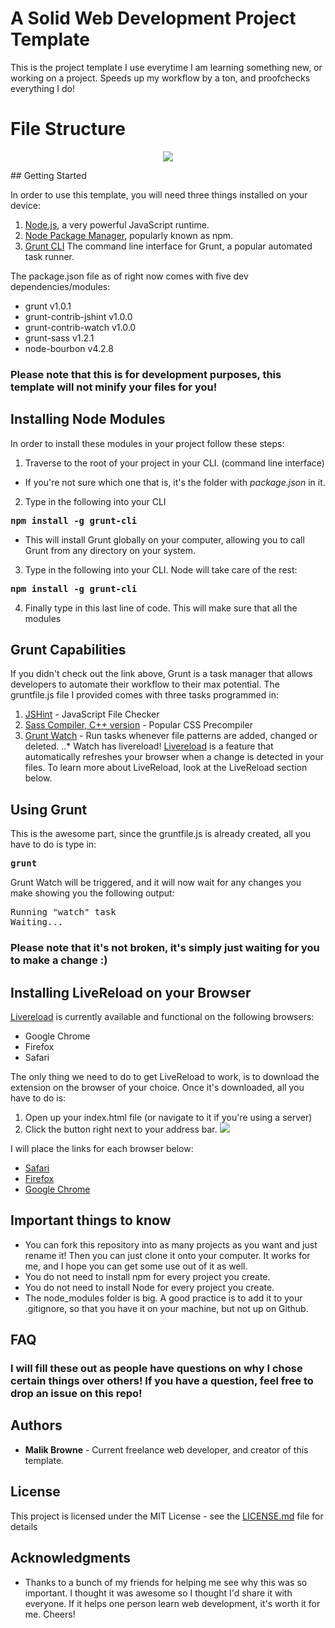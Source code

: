 # A Solid Web Development Project Template

This is the project template I use everytime I am learning something new, or working on a project. Speeds up my workflow by a ton, and proofchecks everything I do!

# File Structure

<p align='center'>
<img src="http://i.imgur.com/4951IoP.png">
</p>
## Getting Started

In order to use this template, you will need three things installed on your device:

1. [Node.js](https://nodejs.org/en/download), a very powerful JavaScript runtime.
2. [Node Package Manager](https://docs.npmjs.com/getting-started/installing-node), popularly known as npm.
3. [Grunt CLI](http://gruntjs.com/getting-started) The command line interface for Grunt, a popular automated task runner.

The package.json file as of right now comes with five dev dependencies/modules: 

* grunt v1.0.1
* grunt-contrib-jshint v1.0.0
* grunt-contrib-watch v1.0.0
* grunt-sass v1.2.1
* node-bourbon v4.2.8

### Please note that this is for development purposes, this template will not minify your files for you!

## Installing Node Modules

In order to install these modules in your project follow these steps: 

1. Traverse to the root of your project in your CLI. (command line interface)
 
 - If you're not sure which one that is, it's the folder with *package.json* in it.
 
2. Type in the following into your CLI

 <pre><b>npm install -g grunt-cli</b></pre> 

 - This will install Grunt globally on your computer, allowing you to call Grunt from any directory on your system.

3. Type in the following into your CLI. Node will take care of the rest:

 <pre><b>npm install -g grunt-cli</b></pre> 

4. Finally type in this last line of code. This will make sure that all the modules 

## Grunt Capabilities

If you didn't check out the link above, Grunt is a task manager that allows developers to automate their workflow to their max potential. The gruntfile.js file I provided comes with three tasks programmed in:

1. [JSHint](https://github.com/gruntjs/grunt-contrib-jshint) - JavaScript File Checker
2. [Sass Compiler, C++ version](https://github.com/sindresorhus/grunt-sass) - Popular CSS Precompiler
3. [Grunt Watch](https://github.com/gruntjs/grunt-contrib-watch) - Run tasks whenever file patterns are added, changed or deleted.
..* Watch has livereload! [Livereload](http://livereload.com) is a feature that automatically refreshes your browser when a change is detected in your files. To learn more about LiveReload, look at the LiveReload section below.

## Using Grunt

This is the awesome part, since the gruntfile.js is already created, all you have to do is type in:

<pre><b>grunt</b></pre>

Grunt Watch will be triggered, and it will now wait for any changes you make showing you the following output:

<pre>Running "watch" task <br>Waiting...</pre>

### Please note that it's not broken, it's simply just waiting for you to make a change :)

## Installing LiveReload on your Browser

[Livereload](http://livereload.com) is currently available and functional on the following browsers:

- Google Chrome
- Firefox
- Safari

The only thing we need to do to get LiveReload to work, is to download the extension on the browser of your choice. Once it's downloaded, all you have to do is:

1. Open up your index.html file (or navigate to it if you're using a server)
2. Click the button right next to your address bar. <img src="http://i.imgur.com/Y6xfV0D.png">

I will place the links for each browser below:

- [Safari](http://download.livereload.com/2.1.0/LiveReload-2.1.0.safariextz)
- [Firefox](https://addons.mozilla.org/en-US/firefox/addon/livereload)
- [Google Chrome](https://chrome.google.com/webstore/detail/livereload/jnihajbhpnppcggbcgedagnkighmdlei)

## Important things to know

- You can fork this repository into as many projects as you want and just rename it! Then you can just clone it onto your computer. It works for me, and I hope you can get some use out of it as well.
- You do not need to install npm for every project you create.
- You do not need to install Node for every project you create.
- The node_modules folder is big. A good practice is to add it to your .gitignore, so that you have it on your machine, but not up on Github.

## FAQ

### I will fill these out as people have questions on why I chose certain things over others! If you have a question, feel free to drop an issue on this repo!

## Authors

* **Malik Browne** - Current freelance web developer, and creator of this template.

## License

This project is licensed under the MIT License - see the [LICENSE.md](LICENSE.md) file for details

## Acknowledgments

* Thanks to a bunch of my friends for helping me see why this was so important. I thought it was awesome so I thought I'd share it with everyone. If it helps one person learn web development, it's worth it for me. Cheers!
